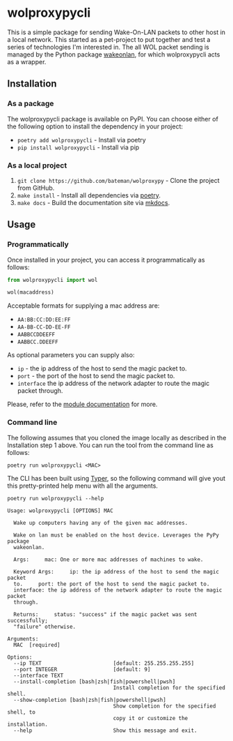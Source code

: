 # wolproxypycli

This is a simple package for sending Wake-On-LAN packets to other host in a local network. This started as a pet-project to put together and test a series of technologies I'm interested in.
The all WOL packet sending is managed by the Python package [wakeonlan](https://pypi.org/project/wakeonlan/), for which wolproxypycli acts as a wrapper.

## Installation

### As a package

The wolproxypycli package is available on PyPI. You can choose either of the following option to install the dependency in your project:

* `poetry add wolproxypycli` - Install via poetry
* `pip install wolproxypycli` - Install via pip


### As a local project

1. `git clone https://github.com/bateman/wolproxypy` - Clone the project from GitHub.
2. `make install` - Install all dependencies via [poetry](https://python-poetry.org/).
3. `make docs` - Build the documentation site via [mkdocs](https://www.mkdocs.org/).

## Usage

### Programmatically

Once installed in your project, you can access it programmatically as follows:

```python
from wolproxypycli import wol

wol(macaddress)
```

Acceptable formats for supplying a mac address are:

- `AA:BB:CC:DD:EE:FF`
- `AA-BB-CC-DD-EE-FF`
- `AABBCCDDEEFF`
- `AABBCC.DDEEFF`

As optional parameters you can supply also:

- `ip` - the ip address of the host to send the magic packet to.
- `port` - the port of the host to send the magic packet to.
- `interface` the ip address of the network adapter to route the magic packet through.

Please, refer to the [module documentation](cli.md) for more.

### Command line

The following assumes that you cloned the image locally as described in the Installation step 1 above. You can run the tool from the command line as follows:

`poetry run wolproxypycli <MAC>`

The CLI has been built using [Typer](https://typer.tiangolo.com/), so the following command will give yout this pretty-printed help menu with all the arguments.

`poetry run wolproxypycli --help`

```
Usage: wolproxypycli [OPTIONS] MAC

  Wake up computers having any of the given mac addresses.

  Wake on lan must be enabled on the host device. Leverages the PyPy package
  wakeonlan.

  Args:     mac: One or more mac addresses of machines to wake.

  Keyword Args:     ip: the ip address of the host to send the magic packet
  to.     port: the port of the host to send the magic packet to.
  interface: the ip address of the network adapter to route the magic packet
  through.

  Returns:     status: "success" if the magic packet was sent successfully;
  "failure" otherwise.

Arguments:
  MAC  [required]

Options:
  --ip TEXT                       [default: 255.255.255.255]
  --port INTEGER                  [default: 9]
  --interface TEXT
  --install-completion [bash|zsh|fish|powershell|pwsh]
                                  Install completion for the specified shell.
  --show-completion [bash|zsh|fish|powershell|pwsh]
                                  Show completion for the specified shell, to
                                  copy it or customize the installation.
  --help                          Show this message and exit.
```
